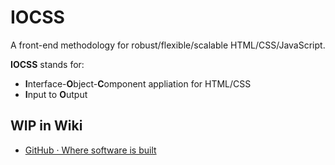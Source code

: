 # IOCSS

A front-end methodology for robust/flexible/scalable HTML/CSS/JavaScript.

**IOCSS** stands for:

* **I**nterface-**O**bject-**C**omponent appliation for HTML/CSS
* **I**nput to **O**utput

## WIP in Wiki

* [GitHub · Where software is built](https://github.com/iocss/iocss/wiki)
